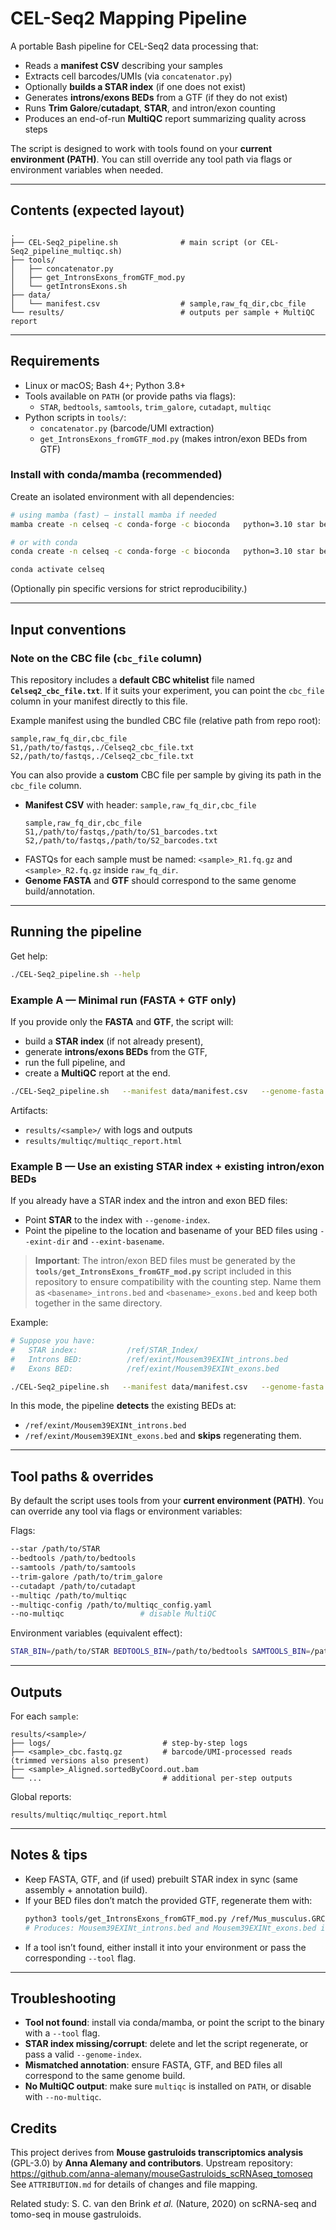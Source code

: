 # CEL-Seq2 Mapping Pipeline

A portable Bash pipeline for CEL-Seq2 data processing that:
- Reads a **manifest CSV** describing your samples
- Extracts cell barcodes/UMIs (via `concatenator.py`)
- Optionally **builds a STAR index** (if one does not exist)
- Generates **introns/exons BEDs** from a GTF (if they do not exist)
- Runs **Trim Galore**/**cutadapt**, **STAR**, and intron/exon counting
- Produces an end-of-run **MultiQC** report summarizing quality across steps

The script is designed to work with tools found on your **current environment (PATH)**. You can still override any tool path via flags or environment variables when needed.

---

## Contents (expected layout)
```
.
├── CEL-Seq2_pipeline.sh              # main script (or CEL-Seq2_pipeline_multiqc.sh)
├── tools/
│   ├── concatenator.py
│   ├── get_IntronsExons_fromGTF_mod.py
│   └── getIntronsExons.sh
├── data/
│   └── manifest.csv                  # sample,raw_fq_dir,cbc_file
└── results/                          # outputs per sample + MultiQC report
```

---

## Requirements

- Linux or macOS; Bash 4+; Python 3.8+
- Tools available on `PATH` (or provide paths via flags):
  - `STAR`, `bedtools`, `samtools`, `trim_galore`, `cutadapt`, `multiqc`
- Python scripts in `tools/`:
  - `concatenator.py` (barcode/UMI extraction)
  - `get_IntronsExons_fromGTF_mod.py` (makes intron/exon BEDs from GTF)

### Install with conda/mamba (recommended)

Create an isolated environment with all dependencies:
```bash
# using mamba (fast) — install mamba if needed
mamba create -n celseq -c conda-forge -c bioconda   python=3.10 star bedtools samtools trim-galore cutadapt multiqc

# or with conda
conda create -n celseq -c conda-forge -c bioconda   python=3.10 star bedtools samtools trim-galore cutadapt multiqc

conda activate celseq
```

(Optionally pin specific versions for strict reproducibility.)

---

## Input conventions

### Note on the CBC file (`cbc_file` column)
This repository includes a **default CBC whitelist** file named **`Celseq2_cbc_file.txt`**.
If it suits your experiment, you can point the `cbc_file` column in your manifest directly to this file.

Example manifest using the bundled CBC file (relative path from repo root):
```csv
sample,raw_fq_dir,cbc_file
S1,/path/to/fastqs,./Celseq2_cbc_file.txt
S2,/path/to/fastqs,./Celseq2_cbc_file.txt
```
You can also provide a **custom** CBC file per sample by giving its path in the `cbc_file` column.


- **Manifest CSV** with header: `sample,raw_fq_dir,cbc_file`
  ```csv
  sample,raw_fq_dir,cbc_file
  S1,/path/to/fastqs,/path/to/S1_barcodes.txt
  S2,/path/to/fastqs,/path/to/S2_barcodes.txt
  ```
- FASTQs for each sample must be named: `<sample>_R1.fq.gz` and `<sample>_R2.fq.gz` inside `raw_fq_dir`.
- **Genome FASTA** and **GTF** should correspond to the same genome build/annotation.

---

## Running the pipeline

Get help:
```bash
./CEL-Seq2_pipeline.sh --help
```

### Example A — Minimal run (FASTA + GTF only)

If you provide only the **FASTA** and **GTF**, the script will:
- build a **STAR index** (if not already present),
- generate **introns/exons BEDs** from the GTF,
- run the full pipeline, and
- create a **MultiQC** report at the end.

```bash
./CEL-Seq2_pipeline.sh   --manifest data/manifest.csv   --genome-fasta /ref/Mus_musculus.GRCm39.dna.primary_assembly.fa   --gtf /ref/Mus_musculus.GRCm39.112.gtf   --threads 16
```

Artifacts:
- `results/<sample>/` with logs and outputs
- `results/multiqc/multiqc_report.html`

### Example B — Use an existing STAR index + existing intron/exon BEDs

If you already have a STAR index and the intron and exon BED files:
- Point **STAR** to the index with `--genome-index`.
- Point the pipeline to the location and basename of your BED files using `--exint-dir` and `--exint-basename`.

> **Important**: The intron/exon BED files must be generated by the **`tools/get_IntronsExons_fromGTF_mod.py`** script included in this repository to ensure compatibility with the counting step. Name them as `<basename>_introns.bed` and `<basename>_exons.bed` and keep both together in the same directory.

Example:
```bash
# Suppose you have:
#   STAR index:           /ref/STAR_Index/
#   Introns BED:          /ref/exint/Mousem39EXINt_introns.bed
#   Exons BED:            /ref/exint/Mousem39EXINt_exons.bed

./CEL-Seq2_pipeline.sh   --manifest data/manifest.csv   --genome-fasta /ref/Mus_musculus.GRCm39.dna.primary_assembly.fa   --gtf /ref/Mus_musculus.GRCm39.112.gtf   --genome-index /ref/STAR_Index   --exint-dir /ref/exint   --exint-basename Mousem39EXINt   --threads 16
```

In this mode, the pipeline **detects** the existing BEDs at:
- `/ref/exint/Mousem39EXINt_introns.bed`
- `/ref/exint/Mousem39EXINt_exons.bed`
and **skips** regenerating them.

---

## Tool paths & overrides

By default the script uses tools from your **current environment (PATH)**. You can override any tool via flags or environment variables:

Flags:
```bash
--star /path/to/STAR
--bedtools /path/to/bedtools
--samtools /path/to/samtools
--trim-galore /path/to/trim_galore
--cutadapt /path/to/cutadapt
--multiqc /path/to/multiqc
--multiqc-config /path/to/multiqc_config.yaml
--no-multiqc                 # disable MultiQC
```

Environment variables (equivalent effect):
```bash
STAR_BIN=/path/to/STAR BEDTOOLS_BIN=/path/to/bedtools SAMTOOLS_BIN=/path/to/samtools TRIM_GALORE=/path/to/trim_galore CUTADAPT_BIN=/path/to/cutadapt MULTIQC_BIN=/path/to/multiqc MULTIQC_CONFIG=/path/to/multiqc_config.yaml RUN_MULTIQC=true ./CEL-Seq2_pipeline.sh ...
```

---

## Outputs

For each `sample`:
```
results/<sample>/
├── logs/                         # step-by-step logs
├── <sample>_cbc.fastq.gz         # barcode/UMI-processed reads (trimmed versions also present)
├── <sample>_Aligned.sortedByCoord.out.bam
└── ...                           # additional per-step outputs
```

Global reports:
```
results/multiqc/multiqc_report.html
```

---

## Notes & tips

- Keep FASTA, GTF, and (if used) prebuilt STAR index in sync (same assembly + annotation build).
- If your BED files don’t match the provided GTF, regenerate them with:
  ```bash
  python3 tools/get_IntronsExons_fromGTF_mod.py /ref/Mus_musculus.GRCm39.112.gtf Mousem39EXINt
  # Produces: Mousem39EXINt_introns.bed and Mousem39EXINt_exons.bed in the current directory
  ```
- If a tool isn’t found, either install it into your environment or pass the corresponding `--tool` flag.

---

## Troubleshooting

- **Tool not found**: install via conda/mamba, or point the script to the binary with a `--tool` flag.
- **STAR index missing/corrupt**: delete and let the script regenerate, or pass a valid `--genome-index`.
- **Mismatched annotation**: ensure FASTA, GTF, and BED files all correspond to the same genome build.
- **No MultiQC output**: make sure `multiqc` is installed on `PATH`, or disable with `--no-multiqc`.


## Credits

This project derives from **Mouse gastruloids transcriptomics analysis** (GPL-3.0) by **Anna Alemany and contributors**.
Upstream repository: https://github.com/anna-alemany/mouseGastruloids_scRNAseq_tomoseq
See `ATTRIBUTION.md` for details of changes and file mapping.

Related study: S. C. van den Brink *et al.* (Nature, 2020) on scRNA-seq and tomo-seq in mouse gastruloids.
